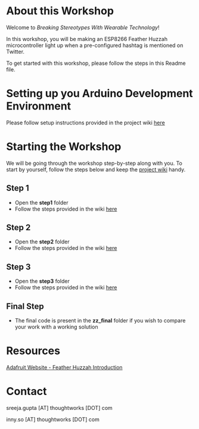 # About this Workshop

Welcome to *Breaking Stereotypes With Wearable Technology*! 

In this workshop, you will be making an ESP8266 Feather Huzzah microcontroller light up when a pre-configured hashtag is mentioned on Twitter.

To get started with this workshop, please follow the steps in this Readme file.

# Setting up you Arduino Development Environment

Please follow setup instructions provided in the project wiki [here](https://github.com/sreejagpt/hashtag-bracelet/wiki/1.-Setup)

# Starting the Workshop

We will be going through the workshop step-by-step along with you. To start by yourself, follow the steps below and keep the [project wiki](https://github.com/sreejagpt/hashtag-bracelet/wiki) handy.

## Step 1
* Open the **step1** folder
* Follow the steps provided in the wiki [here](https://github.com/sreejagpt/hashtag-bracelet/wiki/2.-Step-1)


## Step 2
* Open the **step2** folder
* Follow the steps provided in the wiki [here](https://github.com/sreejagpt/hashtag-bracelet/wiki/3.-Step-2)


## Step 3
* Open the **step3** folder
* Follow the steps provided in the wiki [here](https://github.com/sreejagpt/hashtag-bracelet/wiki/4.-Step-3)

## Final Step
* The final code is present in the **zz_final** folder if you wish to compare your work with a working solution

# Resources
[Adafruit Website - Feather Huzzah Introduction](https://learn.adafruit.com/adafruit-feather-huzzah-esp8266/using-arduino-ide)

# Contact
sreeja.gupta [AT] thoughtworks [DOT] com

inny.so [AT] thoughtworks [DOT] com
